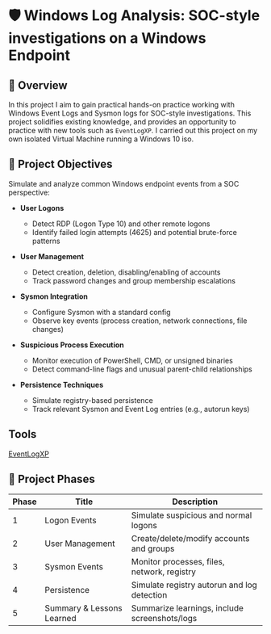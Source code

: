 # 🛡️ Windows Log Analysis: SOC-style investigations on a Windows Endpoint

## 📘 Overview
In this project I aim to gain practical hands-on practice working with Windows Event Logs and Sysmon logs for SOC-style investigations. This project solidifies existing knowledge, and provides an opportunity to practice with new tools such as `EventLogXP`. I carried out this project on my own isolated Virtual Machine running a Windows 10 iso.

## 🎯 Project Objectives
Simulate and analyze common Windows endpoint events from a SOC perspective:

- **User Logons**
  - Detect RDP (Logon Type 10) and other remote logons
  - Identify failed login attempts (4625) and potential brute-force patterns

- **User Management**
  - Detect creation, deletion, disabling/enabling of accounts
  - Track password changes and group membership escalations

- **Sysmon Integration**
  - Configure Sysmon with a standard config
  - Observe key events (process creation, network connections, file changes)

- **Suspicious Process Execution**
  - Monitor execution of PowerShell, CMD, or unsigned binaries
  - Detect command-line flags and unusual parent-child relationships

- **Persistence Techniques**
  - Simulate registry-based persistence
  - Track relevant Sysmon and Event Log entries (e.g., autorun keys)

## Tools
[EventLogXP](https://eventlogxp.com/)


## 📌 Project Phases
| Phase | Title | Description |
|-------|-------|-------------|
| 1     | Logon Events | Simulate suspicious and normal logons |
| 2     | User Management | Create/delete/modify accounts and groups |
| 3     | Sysmon Events | Monitor processes, files, network, registry |
| 4     | Persistence | Simulate registry autorun and log detection |
| 5     | Summary & Lessons Learned | Summarize learnings, include screenshots/logs |
